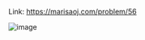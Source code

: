 Link: https://marisaoj.com/problem/56

![image](https://github.com/user-attachments/assets/3e8837f3-20c4-43d4-978b-2ea47c9f272f)
